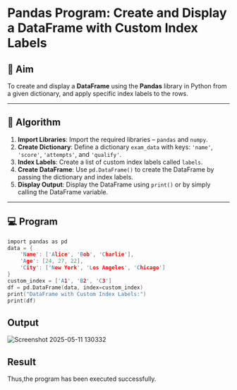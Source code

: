 # Pandas Program: Create and Display a DataFrame with Custom Index Labels

## 🎯 Aim

To create and display a **DataFrame** using the **Pandas** library in Python from a given dictionary, and apply specific index labels to the rows.

---

## 🧠 Algorithm

1. **Import Libraries**: Import the required libraries – `pandas` and `numpy`.
2. **Create Dictionary**: Define a dictionary `exam_data` with keys: `'name'`, `'score'`, `'attempts'`, and `'qualify'`.
3. **Index Labels**: Create a list of custom index labels called `labels`.
4. **Create DataFrame**: Use `pd.DataFrame()` to create the DataFrame by passing the dictionary and index labels.
5. **Display Output**: Display the DataFrame using `print()` or by simply calling the DataFrame variable.

---

## 💻 Program
~~~c
import pandas as pd
data = {
    'Name': ['Alice', 'Bob', 'Charlie'],
    'Age': [24, 27, 22],
    'City': ['New York', 'Los Angeles', 'Chicago']
}
custom_index = ['A1', 'B2', 'C3']
df = pd.DataFrame(data, index=custom_index)
print("DataFrame with Custom Index Labels:")
print(df)
~~~


## Output
![Screenshot 2025-05-11 130332](https://github.com/user-attachments/assets/46febcfd-ff18-4c5f-82bd-3da2072d98fa)


## Result
Thus,the program has been executed successfully.
